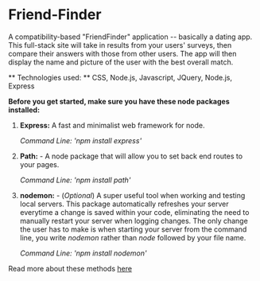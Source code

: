 # Friend-Finder

A compatibility-based "FriendFinder" application -- basically a dating app. This full-stack site will take in results from your users' surveys, then compare their answers with those from other users. The app will then display the name and picture of the user with the best overall match.

** Technologies used: ** CSS, Node.js, Javascript, JQuery, Node.js, Express


**Before you get started, make sure you have these node packages installed:**
1. **Express:** A fast and minimalist web framework for node.

     *Command Line: 'npm install express'*


2. **Path:** - A node package that will allow you to set back end routes to your pages.

     *Command Line: 'npm install path'*

3. **nodemon:** - (*Optional*) A super useful tool when working and testing local servers. This package automatically refreshes your server everytime a change is saved within your code, eliminating the need to manually restart your server when logging changes. The only change the user has to make is when starting your server from the command line, you write *nodemon* rather than  *node* followed by your file name.

    *Command Line: 'npm install nodemon'*   


Read more about these methods [here](https://www.npmjs.com/)
